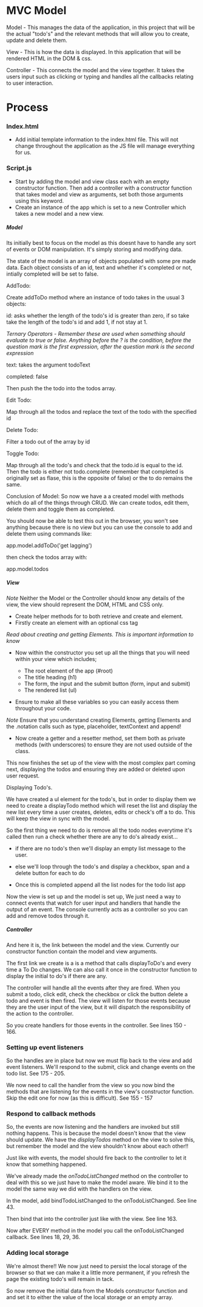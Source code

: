 <h1 align="centre">MVC Model</h1>

Model - This manages the data of the application, in this project that will be the actual "todo's" and the relevant methods that will allow you to create, update and delete them.

View - This is how the data is displayed. In this application that will be rendered HTML in the DOM & css.

Controller - This connects the model and the view together. It takes the users input such as clicking or typing and handles all the callbacks relating to user interaction.

<h1 align="centre">Process</h1>

<h3 align="centre">Index.html</h3>

- Add initial template information to the index.html file. This will not change throughout the application as the JS file will manage everything for us.

<h3 align="centre">Script.js</h3>

- Start by adding the model and view class each with an empty constructor function. Then add a controller with a constructor function that takes model and view as arguments, set both those arguments using this keyword.
- Create an instance of the app which is set to a new Controller which takes a new model and a new view.

<h5 align="centre">Model</h5>

Its initially best to focus on the model as this doesnt have to handle any sort of events or DOM manipulation. It's simply storing and modifying data.

The state of the model is an array of objects populated with some pre made data. Each object consists of an id, text and whether it's completed or not, intially completed will be set to false.

AddTodo:

Create addToDo method where an instance of todo takes in the usual 3 objects:

id: asks whether the length of the todo's id is greater than zero, if so take take the length of the todo's id and add 1, if not stay at 1.

_Ternary Operators - Remember these are used when something should evaluate to true or false. Anything before the ? is the condition, before the question mark is the first expression, after the question mark is the second expression_

text: takes the argument todoText

completed: false

Then push the the todo into the todos array.

Edit Todo:

Map through all the todos and replace the text of the todo with the specified id

Delete Todo:

Filter a todo out of the array by id

Toggle Todo:

Map through all the todo's and check that the todo.id is equal to the id. Then the todo is either not todo.complete (remember that completed is originally set as flase, this is the opposite of false) or the to do remains the same.

Conclusion of Model: So now we have a a created model with methods which do all of the things through CRUD. We can create todos, edit them, delete them and toggle them as completed.

You should now be able to test this out in the browser, you won't see anything because there is no view but you can use the console to add and delete them using commands like:

app.model.addToDo('get lagging')

then check the todos array with:

app.model.todos

<h5 align="centre">View</h5>

_Note_ Neither the Model or the Controller should know any details of the view, the view should represent the DOM, HTML and CSS only.

- Create helper methods for to both retrieve and create and element.
- Firstly create an element with an optional css tag

_Read about creating and getting Elements. This is important information to know_

- Now within the constructor you set up all the things that you will need within your view which includes;

  - The root element of the app (#root)
  - The title heading (h1)
  - The form, the input and the submit button (form, input and submit)
  - The rendered list (ul)

- Ensure to make all these variables so you can easily access them throughout your code.

_Note_ Ensure that you understand creating Elements, getting Elements and the .notation calls such as type, placeholder, textContext and append!

- Now create a getter and a resetter method, set them both as private methods (with underscores) to ensure they are not used outside of the class.

This now finishes the set up of the view with the most complex part coming next, displaying the todos and ensuring they are added or deleted upon user request.

Displaying Todo's.

We have created a ul element for the todo's, but in order to display them we need to create a displayTodo method which will reset the list and display the new list every time a user creates, deletes, edits or check's off a to do. This will keep the view in sync with the model.

So the first thing we need to do is remove all the todo nodes everytime it's called then run a check whether there are any to do's already exist...

- if there are no todo's then we'll display an empty list message to the user.
- else we'll loop through the todo's and display a checkbox, span and a delete button for each to do

- Once this is completed append all the list nodes for the todo list app

Now the view is set up and the model is set up, We just need a way to connect events that watch for user input and handlers that handle the output of an event. The console currently acts as a controller so you can add and remove todos through it.

<h5 align="centre">Controller</h5>

And here it is, the link between the model and the view. Currently our constructor function contain the model and view arguments.

The first link we create is a is a method that calls displayToDo's and every time a To Do changes. We can also call it once in the constructor function to display the initial to do's if there are any.

The controller will handle all the events after they are fired. When you submit a todo, click edit, check the checkbox or click the button delete a todo and event is then fired. The view will listen for those events because they are the user input of the view, but it will dispatch the responsibility of the action to the controller.

So you create handlers for those events in the controller. See lines 150 - 166.

<h3 align="centre">Setting up event listeners</h3>

So the handles are in place but now we must flip back to the view and add event listeners. We'll respond to the submit, click and change events on the todo list. See 175 - 205.

We now need to call the handler from the view so you now bind the methods that are listening for the events in the view's constructor function. Skip the edit one for now (as this is difficult). See 155 - 157

<h3 align="centre">Respond to callback methods</h3>

So, the events are now listening and the handlers are invoked but still nothing happens. This is because the model doesn't know that the view should update. We have the _displayTodos_ method on the view to solve this, but remember the model and the view shouldn't know about each other!!

Just like with events, the model should fire back to the controller to let it know that something happened.

We've already made the _onTodoListChanged_ method on the controller to deal with this so we just have to make the model aware. We bind it to the model the same way we did with the handlers on the view.

In the model, add bindTodoListChanged to the onTodoListChanged. See line 43.

Then bind that into the controller just like with the view. See line 163.

Now after EVERY method in the model you call the onTodoListChanged callback. See lines 18, 29, 36.

<h3 align="centre">Adding local storage</h3>

We're almost there!! We now just need to persist the local storage of the browser so that we can make it a little more permanent, if you refresh the page the existing todo's will remain in tack.

So now remove the initial data from the Models constructor function and and set it to either the value of the local storage or an empty array.
